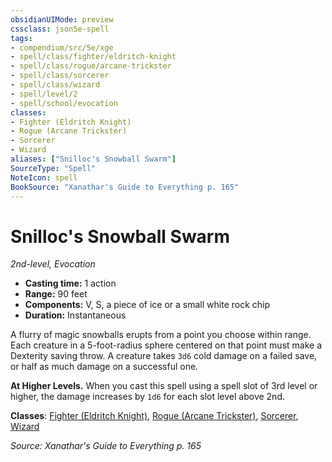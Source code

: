 ```yaml
---
obsidianUIMode: preview
cssclass: json5e-spell
tags:
- compendium/src/5e/xge
- spell/class/fighter/eldritch-knight
- spell/class/rogue/arcane-trickster
- spell/class/sorcerer
- spell/class/wizard
- spell/level/2
- spell/school/evocation
classes:
- Fighter (Eldritch Knight)
- Rogue (Arcane Trickster)
- Sorcerer
- Wizard
aliases: ["Snilloc's Snowball Swarm"]
SourceType: "Spell"
NoteIcon: spell
BookSource: "Xanathar's Guide to Everything p. 165"
---
```

# Snilloc's Snowball Swarm
*2nd-level, Evocation*  

- **Casting time:** 1 action
- **Range:** 90 feet
- **Components:** V, S, a piece of ice or a small white rock chip
- **Duration:** Instantaneous

A flurry of magic snowballs erupts from a point you choose within range. Each creature in a 5-foot-radius sphere centered on that point must make a Dexterity saving throw. A creature takes `3d6` cold damage on a failed save, or half as much damage on a successful one.

**At Higher Levels.** When you cast this spell using a spell slot of 3rd level or higher, the damage increases by `1d6` for each slot level above 2nd.

**Classes**: [Fighter (Eldritch Knight)](/2-Mechanics/CLI/classes/fighter-eldritch-knight.md), [Rogue (Arcane Trickster)](/2-Mechanics/CLI/classes/rogue-arcane-trickster.md), [Sorcerer](/2-Mechanics/CLI/classes/sorcerer.md), [Wizard](/2-Mechanics/CLI/classes/wizard.md)

*Source: Xanathar's Guide to Everything p. 165*